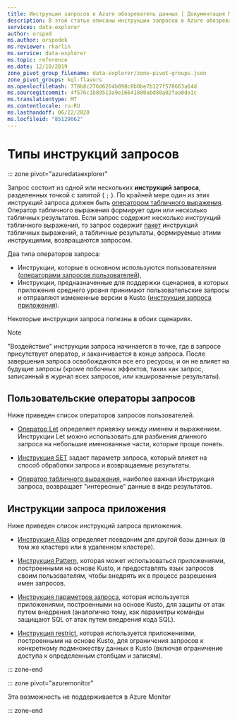 ```yaml
---
title: Инструкции запросов в Azure обозреватель данных | Документация Майкрософт
description: В этой статье описаны инструкции запросов в Azure обозреватель данных.
services: data-explorer
author: orspod
ms.author: orspodek
ms.reviewer: rkarlin
ms.service: data-explorer
ms.topic: reference
ms.date: 12/10/2019
zone_pivot_group_filename: data-explorer/zone-pivot-groups.json
zone_pivot_groups: kql-flavors
ms.openlocfilehash: 778b8c276d6264b890c0b0be7b127f578663a64d
ms.sourcegitcommit: 4f576c1b89513a9e16641800abd80a02faa0da1c
ms.translationtype: MT
ms.contentlocale: ru-RU
ms.lasthandoff: 06/22/2020
ms.locfileid: "85129062"
---
```

# <a name="query-statement-types"></a>Типы инструкций запросов

::: zone pivot="azuredataexplorer"

Запрос состоит из одной или нескольких **инструкций запроса**, разделенных точкой с запятой ( `;` ).
По крайней мере один из этих инструкций запроса должен быть [оператором табличного выражения](./tabularexpressionstatements.md).
Оператор табличного выражения формирует один или несколько табличных результатов.
Если запрос содержит несколько инструкций табличного выражения, то запрос содержит [пакет](./batches.md) инструкций табличных выражений, а табличные результаты, формируемые этими инструкциями, возвращаются запросом.

Два типа операторов запроса:

* Инструкции, которые в основном используются пользователями ([операторами запросов пользователей](#user-query-statements)),
* Инструкции, предназначенные для поддержки сценариев, в которых приложения среднего уровня принимают пользовательские запросы и отправляют измененные версии в Kusto ([инструкции запроса приложения](#application-query-statements)).

Некоторые инструкции запроса полезны в обоих сценариях.

> [!NOTE]
> "Воздействие" инструкции запроса начинается в точке, где в запросе присутствует оператор, и заканчивается в конце запроса. После завершения запроса освобождаются все его ресурсы, и он не влияет на будущие запросы (кроме побочных эффектов, таких как запрос, записанный в журнал всех запросов, или кэшированные результаты).

## <a name="user-query-statements"></a>Пользовательские операторы запросов

Ниже приведен список операторов запросов пользователей.

* [Оператор Let](./letstatement.md) определяет привязку между именем и выражением.
  Инструкции Let можно использовать для разбиения длинного запроса на небольшие именованные части, которые проще понять.

* [Инструкция SET](./setstatement.md) задает параметр запроса, который влияет на способ обработки запроса и возвращаемые результаты.

* [Оператор табличного выражения](./tabularexpressionstatements.md), наиболее важная Инструкция запроса, возвращает "интересные" данные в виде результатов.

## <a name="application-query-statements"></a>Инструкции запроса приложения

Ниже приведен список инструкций запроса приложения.

* [Инструкция Alias](./aliasstatement.md) определяет псевдоним для другой базы данных (в том же кластере или в удаленном кластере).

* [Инструкция Pattern](./patternstatement.md), которая может использоваться приложениями, построенными на основе Kusto, и предоставлять язык запросов своим пользователям, чтобы внедрять их в процесс разрешения имен запросов.

* [Инструкция параметров запроса](./queryparametersstatement.md), которая используется приложениями, построенными на основе Kusto, для защиты от атак путем внедрения (аналогично тому, как параметры команды защищают SQL от атак путем внедрения кода SQL).

* [Инструкция restrict](./restrictstatement.md), которая используется приложениями, построенными на основе Kusto, для ограничения запросов к конкретному подмножеству данных в Kusto (включая ограничение доступа к определенным столбцам и записям).

::: zone-end

::: zone pivot="azuremonitor"

Эта возможность не поддерживается в Azure Monitor

::: zone-end
